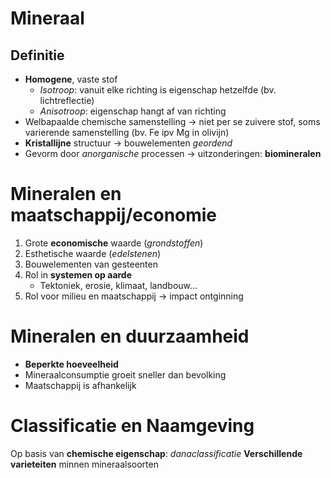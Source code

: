 # Mineraal
## Definitie

- **Homogene**, vaste stof
	- *Isotroop*: vanuit elke richting is eigenschap hetzelfde (bv. lichtreflectie)
	- *Anisotroop*: eigenschap hangt af van richting
- Welbapaalde chemische samenstelling
	-> niet per se zuivere stof, soms varierende samenstelling (bv. Fe ipv Mg in olivijn)
- **Kristallijne** structuur
	-> bouwelementen *geordend* 
- Gevorm door *anorganische* processen
	-> uitzonderingen: **biomineralen**

# Mineralen en maatschappij/economie

1. Grote **economische** waarde (*grondstoffen*)
2. Esthetische waarde (*edelstenen*)
3. Bouwelementen van gesteenten
4. Rol in **systemen op aarde**
	- Tektoniek, erosie, klimaat, landbouw...
5. Rol voor milieu en maatschappij
	-> impact ontginning
# Mineralen en duurzaamheid

- **Beperkte hoeveelheid**
- Mineraalconsumptie groeit sneller dan bevolking
- Maatschappij is afhankelijk
# Classificatie en Naamgeving

Op basis van **chemische eigenschap**: *danaclassificatie*
**Verschillende varieteiten** minnen mineraalsoorten

